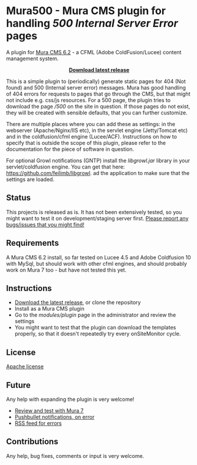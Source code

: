# Mura500 - Mura CMS plugin for handling _500 Internal Server Error_ pages
A plugin for [Mura CMS 6.2](http://www.getmura.com/) - a CFML (Adobe ColdFusion/Lucee) content management system.

<p align="center"><strong><a href="https://github.com/fraxen/mura500/releases">Download latest release</a></strong></p>

This is a simple plugin to (periodically) generate static pages for 404 (Not found) and 500 (Internal server error) messages. Mura has good handling of 404 errors for requests to pages that go through the CMS, but that might not include e.g. css/js resources. For a 500 page, the plugin tries to download the page _/500_ on the site in question. If those pages do not exist, they will be created with sensible defaults, that you can further customize.

There are multiple places where you can add these as settings: in the webserver (Apache/Nginx/IIS etc), in the servlet engine (Jetty/Tomcat etc) and in the coldfusion/cfml engine (Lucee/ACF). Instructions on how to specify that is outside the scope of this plugin, please refer to the documentation for the piece of software in question.

For optional Growl notifications (GNTP) install the _libgrowl.jar_ library in your servlet/coldfusion engine. You can get that here: https://github.com/feilimb/libgrowl.
ad the application to make sure that the settings are loaded.

## Status
This projects is released as is. It has not been extensively tested, so you might want to test it on development/staging server first.
[Please report any bugs/issues that you might find!](https://github.com/fraxen/mura500/issues)

## Requirements
A Mura CMS 6.2 install, so far tested on Lucee 4.5 and Adobe Coldfusion 10 with MySql, but should work with other cfml engines, and should probably work on Mura 7 too - but have not tested this yet.

## Instructions
* [Download the latest release](https://github.com/fraxen/mura500/releases), or clone the repository
* Install as a Mura CMS plugin
* Go to the _modules/plugin_ page in the administrator and review the settings
* You might want to test that the plugin can download the templates properly, so that it doesn't repeatedly try every onSiteMonitor cycle.

## License
[Apache license](LICENSE)

## Future
Any help with expanding the plugin is very welcome!
* [Review and test with Mura 7](https://github.com/fraxen/mura500/issues/2)
* [Pushbullet notifications, on error](https://github.com/fraxen/mura500/issues/3)
* [RSS feed for errors](https://github.com/fraxen/mura500/issues/4)

## Contributions
Any help, bug fixes, comments or input is very welcome. 
